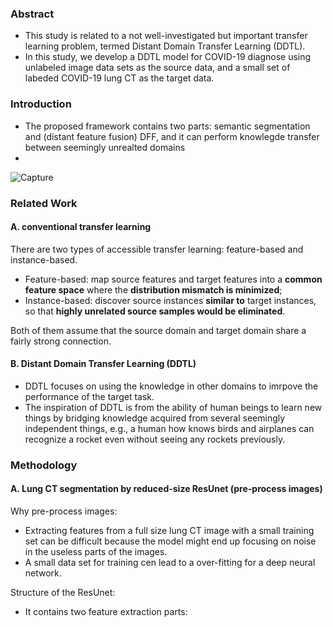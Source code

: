 ### Abstract
- This study is related to a not well-investigated but important transfer learning problem, termed Distant Domain Transfer Learning (DDTL). 
- In this study, we develop a DDTL model for COVID-19 diagnose using unlabeled image data sets as the source data, and a small set of labeded COVID-19 lung CT as the target data. 

### Introduction
- The proposed framework contains two parts: semantic segmentation and (distant feature fusion) DFF, and it can perform knowlegde transfer between seemingly unrealted domains
- 
![Capture](https://user-images.githubusercontent.com/19678358/114207601-8a209780-992a-11eb-8ba1-40a85adcc03a.PNG)


### Related Work
#### A. conventional transfer learning

There are two types of accessible transfer learning: feature-based and instance-based.
- Feature-based: map source features and target features into a **common feature space** where the **distribution mismatch is minimized**;
- Instance-based: discover source instances **similar to** target instances, so that **highly unrelated source samples would be eliminated**. 

Both of them assume that the source domain and target domain share a fairly strong connection.

#### B. Distant Domain Transfer Learning (DDTL)
- DDTL focuses on using the knowledge in other domains to imrpove the performance of the target task.
- The inspiration of DDTL is from the ability of human beings to learn new things by bridging knowledge acquired from several seemingly independent things, e.g., a human how knows birds and airplanes can recognize a rocket even without seeing any rockets previously.

### Methodology
#### A. Lung CT segmentation by reduced-size ResUnet (pre-process images)
Why pre-process images:
- Extracting features from a full size lung CT image with a small training set can be difficult because the model might end up focusing on noise in the useless parts of the images. 
- A small data set for training cen lead to a over-fitting for a deep neural network. 

Structure of the ResUnet:
- It contains two feature extraction parts: 


